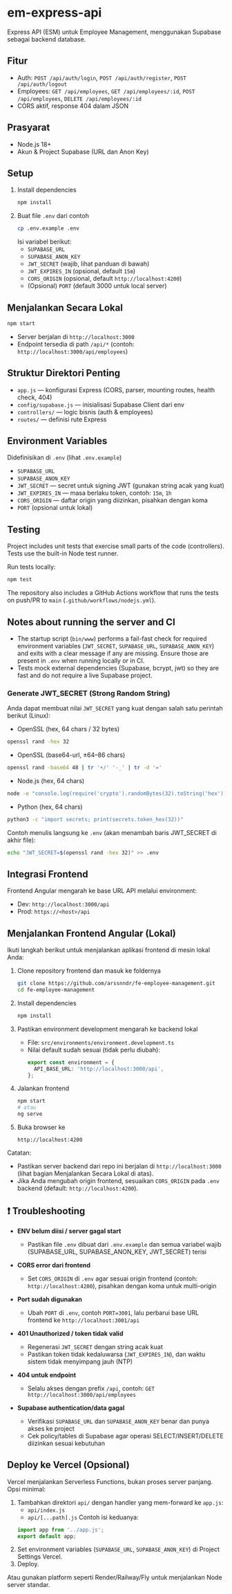 # em-express-api

Express API (ESM) untuk Employee Management, menggunakan Supabase sebagai backend database.

## Fitur
- Auth: `POST /api/auth/login`, `POST /api/auth/register`, `POST /api/auth/logout`
- Employees: `GET /api/employees`, `GET /api/employees/:id`, `POST /api/employees`, `DELETE /api/employees/:id`
- CORS aktif, response 404 dalam JSON

## Prasyarat
- Node.js 18+
- Akun & Project Supabase (URL dan Anon Key)

## Setup
1. Install dependencies
   ```bash
   npm install
   ```
2. Buat file `.env` dari contoh
   ```bash
   cp .env.example .env
   ```
   Isi variabel berikut:
   - `SUPABASE_URL`
   - `SUPABASE_ANON_KEY`
   - `JWT_SECRET` (wajib, lihat panduan di bawah)
   - `JWT_EXPIRES_IN` (opsional, default `15m`)
   - `CORS_ORIGIN` (opsional, default `http://localhost:4200`)
   - (Opsional) `PORT` (default 3000 untuk local server)

## Menjalankan Secara Lokal
```bash
npm start
```
- Server berjalan di `http://localhost:3000`
- Endpoint tersedia di path `/api/*` (contoh: `http://localhost:3000/api/employees`)

## Struktur Direktori Penting
- `app.js` — konfigurasi Express (CORS, parser, mounting routes, health check, 404)
- `config/supabase.js` — inisialisasi Supabase Client dari env
- `controllers/` — logic bisnis (auth & employees)
- `routes/` — definisi rute Express

## Environment Variables
Didefinisikan di `.env` (lihat `.env.example`)
- `SUPABASE_URL`
- `SUPABASE_ANON_KEY`
- `JWT_SECRET` — secret untuk signing JWT (gunakan string acak yang kuat)
- `JWT_EXPIRES_IN` — masa berlaku token, contoh: `15m`, `1h`
- `CORS_ORIGIN` — daftar origin yang diizinkan, pisahkan dengan koma
- `PORT` (opsional untuk lokal)

## Testing

Project includes unit tests that exercise small parts of the code (controllers). Tests use the built-in Node test runner.

Run tests locally:
```bash
npm test
```

The repository also includes a GitHub Actions workflow that runs the tests on push/PR to `main` (`.github/workflows/nodejs.yml`).

## Notes about running the server and CI
- The startup script (`bin/www`) performs a fail-fast check for required environment variables (`JWT_SECRET`, `SUPABASE_URL`, `SUPABASE_ANON_KEY`) and exits with a clear message if any are missing. Ensure those are present in `.env` when running locally or in CI.
- Tests mock external dependencies (Supabase, bcrypt, jwt) so they are fast and do not require a live Supabase project.

### Generate JWT_SECRET (Strong Random String)
Anda dapat membuat nilai `JWT_SECRET` yang kuat dengan salah satu perintah berikut (Linux):

- OpenSSL (hex, 64 chars / 32 bytes)
```bash
openssl rand -hex 32
```

- OpenSSL (base64-url, ±64–86 chars)
```bash
openssl rand -base64 48 | tr '+/' '-_' | tr -d '='
```

- Node.js (hex, 64 chars)
```bash
node -e "console.log(require('crypto').randomBytes(32).toString('hex'))"
```

- Python (hex, 64 chars)
```bash
python3 -c "import secrets; print(secrets.token_hex(32))"
```

Contoh menulis langsung ke `.env` (akan menambah baris JWT_SECRET di akhir file):
```bash
echo "JWT_SECRET=$(openssl rand -hex 32)" >> .env
```

## Integrasi Frontend
Frontend Angular mengarah ke base URL API melalui environment:
- Dev: `http://localhost:3000/api`
- Prod: `https://<host>/api`

## Menjalankan Frontend Angular (Lokal)

Ikuti langkah berikut untuk menjalankan aplikasi frontend di mesin lokal Anda:

1. Clone repository frontend dan masuk ke foldernya
   ```bash
   git clone https://github.com/arssnndr/fe-employee-management.git
   cd fe-employee-management
   ```

2. Install dependencies
   ```bash
   npm install
   ```

3. Pastikan environment development mengarah ke backend lokal
   - File: `src/environments/environment.development.ts`
   - Nilai default sudah sesuai (tidak perlu diubah):
     ```ts
     export const environment = {
       API_BASE_URL: 'http://localhost:3000/api',
     };
     ```

4. Jalankan frontend
   ```bash
   npm start
   # atau
   ng serve
   ```

5. Buka browser ke
   ```
   http://localhost:4200
   ```

Catatan:
- Pastikan server backend dari repo ini berjalan di `http://localhost:3000` (lihat bagian Menjalankan Secara Lokal di atas).
- Jika Anda mengubah origin frontend, sesuaikan `CORS_ORIGIN` pada `.env` backend (default: `http://localhost:4200`).

## ❗ Troubleshooting

- **ENV belum diisi / server gagal start**
  - Pastikan file `.env` dibuat dari `.env.example` dan semua variabel wajib (SUPABASE_URL, SUPABASE_ANON_KEY, JWT_SECRET) terisi

- **CORS error dari frontend**
  - Set `CORS_ORIGIN` di `.env` agar sesuai origin frontend (contoh: `http://localhost:4200`), pisahkan dengan koma untuk multi-origin

- **Port sudah digunakan**
  - Ubah `PORT` di `.env`, contoh `PORT=3001`, lalu perbarui base URL frontend ke `http://localhost:3001/api`

- **401 Unauthorized / token tidak valid**
  - Regenerasi `JWT_SECRET` dengan string acak kuat
  - Pastikan token tidak kedaluwarsa (`JWT_EXPIRES_IN`), dan waktu sistem tidak menyimpang jauh (NTP)

- **404 untuk endpoint**
  - Selalu akses dengan prefix `/api`, contoh: `GET http://localhost:3000/api/employees`

- **Supabase authentication/data gagal**
  - Verifikasi `SUPABASE_URL` dan `SUPABASE_ANON_KEY` benar dan punya akses ke project
  - Cek policy/tables di Supabase agar operasi SELECT/INSERT/DELETE diizinkan sesuai kebutuhan

## Deploy ke Vercel (Opsional)
Vercel menjalankan Serverless Functions, bukan proses server panjang. Opsi minimal:
1. Tambahkan direktori `api/` dengan handler yang mem-forward ke `app.js`:
   - `api/index.js`
   - `api/[...path].js`
   Contoh isi keduanya:
   ```js
   import app from '../app.js';
   export default app;
   ```
2. Set environment variables (`SUPABASE_URL`, `SUPABASE_ANON_KEY`) di Project Settings Vercel.
3. Deploy.

Atau gunakan platform seperti Render/Railway/Fly untuk menjalankan Node server standar.
